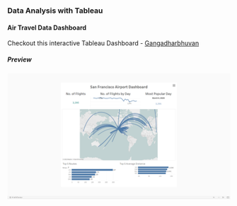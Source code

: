 ### Data Analysis with Tableau
#### Air Travel Data Dashboard

Checkout this interactive Tableau Dashboard - [Gangadharbhuvan](https://public.tableau.com/profile/gangadharbhuvan#!/vizhome/Air_Travel_Data/Dashboard1)

##### Preview
![Dashboard](https://github.com/Gangadharbhuvan/Machine_Learning-Projects/blob/master/Data%20Analysis/Data%20Analysis%20with%20Tableau/Air%20Travel%20Data%20-%20Daskboard/Air_Travel_Dashboard-Tableau.png)
